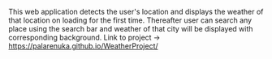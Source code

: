  This web application detects the user's location and displays the weather of that location on loading for the first time. Thereafter user can search any place using the search bar and weather of that city will be displayed with corresponding background. Link to project -> https://palarenuka.github.io/WeatherProject/
